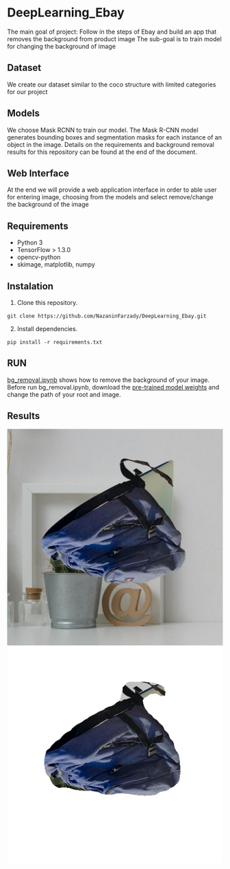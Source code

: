 # DeepLearning_Ebay
The main goal of project: Follow in the steps of Ebay and build an app that removes the background from product image
The sub-goal is to train model for changing the background of image

## Dataset
We create our dataset similar to the coco structure with limited categories for our project

## Models
We choose Mask RCNN to train our model. The Mask R-CNN model generates bounding boxes and segmentation masks for each instance of an object in the image. Details on the requirements and background removal results for this repository can be found at the end of the document.

## Web Interface
At the end we will provide a web application interface in order to able user for entering image, choosing from the models and select remove/change the background of the image

## Requirements
- Python 3  
- TensorFlow > 1.3.0
- opencv-python
- skimage, matplotlib, numpy

## Instalation 
1. Clone this repository.  
```
git clone https://github.com/NazaninFarzady/DeepLearning_Ebay.git  
``` 
2. Install dependencies.  
```
pip install -r requirements.txt   
```

## RUN
[bg_removal.ipynb](https://github.com/NazaninFarzady/DeepLearning_Ebay/blob/TrainingModel/bg_removal.ipynb) shows how to remove the background of your image.  
Before run bg_removal.ipynb, download the [pre-trained model weights](https://wetransfer.com/downloads/2d56c023b813d61d1145b44a94b8ffe620200427132536/0cbf9373e6b9c610fa1e63385598143820200427132536/42cbf7) and change the path of your root and image.  

## Results
![image](https://github.com/NazaninFarzady/DeepLearning_Ebay/blob/TrainingModel/ebay_dataset_1/test/images/00000006.jpg)
![image](https://github.com/NazaninFarzady/DeepLearning_Ebay/blob/TrainingModel/detect_results/image_name.png)
